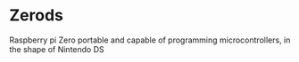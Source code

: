 # Zerods
Raspberry pi Zero portable and capable of programming microcontrollers, in the shape of Nintendo DS
